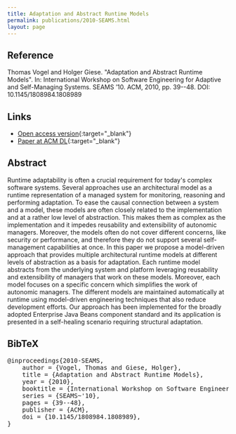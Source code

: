 ```yaml
---
title: Adaptation and Abstract Runtime Models
permalink: publications/2010-SEAMS.html
layout: page
---
```


## Reference
Thomas Vogel and Holger Giese. "Adaptation and Abstract Runtime Models". In: International Workshop on Software Engineering for Adaptive and Self-Managing Systems. SEAMS ’10. ACM, 2010, pp. 39--48. DOI: 10.1145/1808984.1808989

## Links
* [Open access version](https://arxiv.org/abs/1805.07397){:target="_blank"}
* [Paper at ACM DL](https://doi.org/10.1145/1808984.1808989){:target="_blank"}

## Abstract
Runtime adaptability is often a crucial requirement for today's complex software systems. Several approaches use an architectural model as a runtime representation of a managed system for monitoring, reasoning and performing adaptation. To ease the causal connection between a system and a model, these models are often closely related to the implementation and at a rather low level of abstraction. This makes them as complex as the implementation and it impedes reusability and extensibility of autonomic managers. Moreover, the models often do not cover different concerns, like security or performance, and therefore they do not support several self-management capabilities at once. In this paper we propose a model-driven approach that provides multiple architectural runtime models at different levels of abstraction as a basis for adaptation. Each runtime model abstracts from the underlying system and platform leveraging reusability and extensibility of managers that work on these models. Moreover, each model focuses on a specific concern which simplifies the work of autonomic managers. The different models are maintained automatically at runtime using model-driven engineering techniques that also reduce development efforts. Our approach has been implemented for the broadly adopted Enterprise Java Beans component standard and its application is presented in a self-healing scenario requiring structural adaptation.

## BibTeX

<div class="bibtex">
<pre>@inproceedings{2010-SEAMS,
    author = {Vogel, Thomas and Giese, Holger},
    title = {Adaptation and Abstract Runtime Models},
    year = {2010},
    booktitle = {International Workshop on Software Engineering for Adaptive and Self-Managing Systems},
    series = {SEAMS~'10},
    pages = {39--48},
    publisher = {ACM},
    doi = {10.1145/1808984.1808989},
}</pre>
</div>
